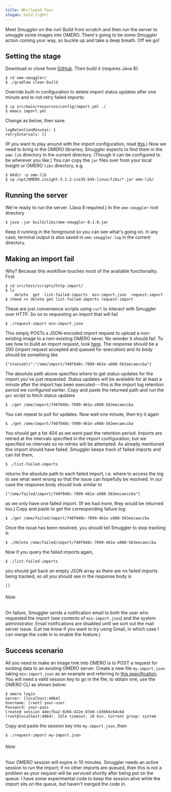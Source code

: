 ```yaml
---
title: Whirlwind Tour
slogan: hold tight!
---
```


<p class="intro">
Meet <em>Smuggler</em> on the run! Build from scratch and then run the server
to smuggle some images into OMERO. There's going to be some <em>Smuggler</em>
action coming your way, so buckle up and take a deep breath. Off we go!
</p>

Setting the stage
-----------------
Download or clone from [GitHub](https://github.com/c0c0n3/ome-smuggler).
Then build it (requires Java 8):

~~~ {.bash}
$ cd ome-smuggler/
$ ./gradlew clean build
~~~

Override built-in configuration to delete import status updates after one minute
and to not retry failed imports:

~~~ {.bash}
$ cp src/main/resources/config/import.yml ./
$ emacs import.yml
~~~

Change as below, then save.

~~~ {.yaml}
logRetentionMinutes: 1
retryIntervals: []
~~~

(If you want to play around with the import configuration, read [this](https://github.com/c0c0n3/ome-smuggler/blob/master/src/main/java/ome/smuggler/config/items/ImportConfig.java).)
Now we need to bring in the OMERO libraries; Smuggler expects to find them in
the `ome-lib` directory in the current directory. (Though it can be configured
to be wherever you like.) You can copy the `jar` files over from your local
Insight or OMERO `libs` directory, e.g.

~~~ {.bash}
$ mkdir -p ome-lib
$ cp /opt/OMERO.insight-5.1.2-ice35-b45-linux/libs/*.jar ome-lib/
~~~

Running the server
------------------
We're ready to run the server. (Java 8 required.) In the `ome-smuggler` root
directory

~~~ {.bash}
$ java -jar build/libs/ome-smuggler-0.1.0.jar
~~~

Keep it running in the foreground so you can see what's going on. In any case,
terminal output is also saved in `ome-smuggler.log` in the current directory.


Making an import fail
---------------------
Why? Because this workflow touches most of the available functionality. First

~~~ {.bash}
$ cd src/test/scripts/http-import/
$ ls
    delete  get  list-failed-imports  min-import.json  request-import
$ chmod +x delete get list-failed-imports request-import
~~~

These are just convenience scripts using `curl` to interact with Smuggler over
HTTP. So on to requesting an import that will fail

~~~ {.bash}
$ ./request-import min-import.json 
~~~
    
This simply POSTs a JSON-encoded import request to upload a non-existing image
to a non-existing OMERO sever. No wonder it should fail. To see how to build
an import request, look [here](https://github.com/c0c0n3/ome-smuggler/blob/master/src/main/java/ome/smuggler/web/ImportRequest.java).
The response should be a 200 (import request accepted and queued for execution)
and its body should be something like

~~~ {.json}
{"statusUri":"/ome/import/740f848c-7099-461e-a988-563eecaeccba"}
~~~

The absolute path above specifies where to get status updates for the import
you've just requested. Status updates will be available for at least a minute
after the import has been executed---this is the import log retention period
we configured earlier. Copy and paste the returned path and run the `get`
script to fetch status updates

~~~ {.bash}
$ ./get /ome/import/740f848c-7099-461e-a988-563eecaeccba
~~~

You can repeat to poll for updates. Now wait one minute, then try it again

~~~ {.bash}
$ ./get /ome/import/740f848c-7099-461e-a988-563eecaeccba
~~~

You should get a fat 404 as we went past the retention period.
Imports are retried at the intervals specified in the import configuration;
but we specified no intervals so no retries will be attempted. As already
mentioned this import should have failed. Smuggler keeps track of failed
imports and can list them,

~~~ {.bash}
$ ./list-failed-imports 
~~~
    
returns the absolute path to each failed import, i.e. where to access the log
to see what went wrong so that the issue can hopefully be resolved. In our case
the response body should look similar to

~~~ {.json}
["/ome/failed/import/740f848c-7099-461e-a988-563eecaeccba"]
~~~
    
as we only have one failed import. (If we had more, they would be returned
too.) Copy and paste to get the corresponding failure log:

~~~ {.bash}
$ ./get /ome/failed/import/740f848c-7099-461e-a988-563eecaeccba
~~~

Once the issue has been resolved, you should tell Smuggler to stop tracking it:

~~~ {.bash}
$ ./delete /ome/failed/import/740f848c-7099-461e-a988-563eecaeccba
~~~

Now if you query the failed imports again,

~~~ {.bash}
$ ./list-failed-imports
~~~
    
you should get back an empty JSON array as there are no failed imports being
tracked, so all you should see in the response body is

~~~ {.json}
[]
~~~

###### Note
On failure, Smuggler sends a notification email to both the user who requested
the import (see contents of `min-import.json`) and the system administrator.
Email notifications are disabled until we sort out the mail server issue. (Let
me know if you want to try using Gmail, in which case I can merge the code in
to enable the feature.)


Success scenario
----------------
All you need to make an image trek into OMERO is to POST a request for existing
data to an existing OMERO server. Create a new file `my-import.json` taking
`min-import.json` as an example and referring to [this specification](https://github.com/c0c0n3/ome-smuggler/blob/master/src/main/java/ome/smuggler/web/ImportRequest.java).
You will need a valid session key to go in the file; to obtain one, use the
OMERO CLI as shown below:

~~~ {.bash}
$ omero login
Server: [localhost:4064]
Username: [root] your-user
Password: your-pass
Created session 44ecfba2-9266-422e-87e8-cd3604c64c64 (root@localhost:4064). Idle timeout: 10 min. Current group: system
~~~ 

Copy and paste the session key into `my-import.json`, then

~~~ {.bash}
$ ./request-import my-import.json
~~~
    
###### Note
Your OMERO session will expire in 10 minutes. Smuggler needs an active session
to run the import; if no other imports are queued, then this is not a problem
as your request will be serviced shortly after being put on the queue. I have
some experimental code to keep the session alive while the import sits on the
queue, but haven't merged the code in.

